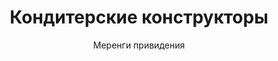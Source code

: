 ---
#site_title: Продукт # Заголовок страницы (вкладка в браузере)
uniclass: product-2 # Это трогать не нужно

#------ Карточка товара ------
title: Кондитерские конструкторы # Заголовок, который будет везде отображаться
tumbnail: /assets/images/products/tumb-product-2.png # Изображение для карточки товара

#------ Отдельная страница товара - 1 экран ------
title_section: Кондитерские конструкторы # Название продукта на странице
subtitle: Меренги привидения # Подзаголовок
describe: Наборы для приготовления вкусных сладостей. Ваш ребенок будет в восторге от проведенного времени и полученных изделий. # Описание под заголовком
size_upakovki: 187x137x35 мм # Размер упаковки
count_in: 12 шт # Кол-во в гофрокоробе
size_gofro: 395x240x150 мм # Размер гофрокороба

#------ Преимущества - 2 экран ------
# Одна карточка состоит из двух полей - img и text. Оба поля нужно заполнять, чтобы они отобазились на странице
advantages:
    - img: /assets/images/icons/cook.svg
      text: Набор содержит все необходимое для приготовления
    - img: /assets/images/icons/person.svg
      text: Идеально для совместного проведения времени с ребенком  
    - img: /assets/images/icons/like.svg
      text: Хорошее настроение обеспечено

#------ Продукция бренда - 3 экран ------
brands_products:
    - img: /assets/images/products/product-2/brands/item-1.png
      img_slider: /assets/images/products/product-2/for-slider/item-1.png
      subtitle: Вафельные рожки # Подзаголовок
      describe: Наборы для приготовления вкусных сладостей. Ваш ребенок будет в восторге от проведенного времени и полученных изделий. # Описание под заголовком
      size_upakovki: 187x137x35 мм # Размер упаковки
      count_in: 12 шт # Кол-во в гофрокоробе
      size_gofro: 395x240x150 мм # Размер гофрокороба
    - img: /assets/images/products/product-2/brands/item-2.png
      img_slider: /assets/images/products/product-2/for-slider/item-2.png
      subtitle: Шоколадный пудинг # Подзаголовок
      describe: Наборы для приготовления вкусных сладостей. Ваш ребенок будет в восторге от проведенного времени и полученных изделий. # Описание под заголовком
      size_upakovki: 187x137x35 мм # Размер упаковки
      count_in: 12 шт # Кол-во в гофрокоробе
      size_gofro: 395x240x150 мм # Размер гофрокороба
    - img: /assets/images/products/product-2/brands/item-3.png
      img_slider: /assets/images/products/product-2/for-slider/item-3.png
      subtitle: Кукисы с драже # Подзаголовок
      describe: Наборы для приготовления вкусных сладостей. Ваш ребенок будет в восторге от проведенного времени и полученных изделий. # Описание под заголовком
      size_upakovki: 187x137x35 мм # Размер упаковки
      count_in: 12 шт # Кол-во в гофрокоробе
      size_gofro: 395x240x150 мм # Размер гофрокороба
    - img: /assets/images/products/product-2/brands/item-4.png
      img_slider: /assets/images/products/product-2/for-slider/item-4.png
      subtitle: Бананы в шоколаде # Подзаголовок
      describe: Наборы для приготовления вкусных сладостей. Ваш ребенок будет в восторге от проведенного времени и полученных изделий. # Описание под заголовком
      size_upakovki: 187x137x35 мм # Размер упаковки
      count_in: 12 шт # Кол-во в гофрокоробе
      size_gofro: 395x240x150 мм # Размер гофрокороба
    - img: /assets/images/products/product-2/brands/item-5.png
      img_slider: /assets/images/products/product-2/for-slider/item-5.png
      subtitle: Шоколадные грибочки # Подзаголовок
      describe: Наборы для приготовления вкусных сладостей. Ваш ребенок будет в восторге от проведенного времени и полученных изделий. # Описание под заголовком
      size_upakovki: 187x137x35 мм # Размер упаковки
      count_in: 12 шт # Кол-во в гофрокоробе
      size_gofro: 395x240x150 мм # Размер гофрокороба
    - img: /assets/images/products/product-2/brands/item-6.png
      img_slider: /assets/images/products/product-2/for-slider/item-6.png
      subtitle: Имбирные печенья # Подзаголовок
      describe: Наборы для приготовления вкусных сладостей. Ваш ребенок будет в восторге от проведенного времени и полученных изделий. # Описание под заголовком
      size_upakovki: 187x137x35 мм # Размер упаковки
      count_in: 12 шт # Кол-во в гофрокоробе
      size_gofro: 395x240x150 мм # Размер гофрокороба
    - img: /assets/images/products/product-2/brands/item-7.png
      img_slider: /assets/images/products/product-2/for-slider/item-7.png
      subtitle: Кейк попсы # Подзаголовок
      describe: Наборы для приготовления вкусных сладостей. Ваш ребенок будет в восторге от проведенного времени и полученных изделий. # Описание под заголовком
      size_upakovki: 187x137x35 мм # Размер упаковки
      count_in: 12 шт # Кол-во в гофрокоробе
      size_gofro: 395x240x150 мм # Размер гофрокороба
    - img: /assets/images/products/product-2/brands/item-8.png
      img_slider: /assets/images/products/product-2/for-slider/item-8.png
      subtitle: Мармеладные кристаллы # Подзаголовок
      describe: Наборы для приготовления вкусных сладостей. Ваш ребенок будет в восторге от проведенного времени и полученных изделий. # Описание под заголовком
      size_upakovki: 187x137x35 мм # Размер упаковки
      count_in: 12 шт # Кол-во в гофрокоробе
      size_gofro: 395x240x150 мм # Размер гофрокороба
    - img: /assets/images/products/product-2/brands/item-9.png
      img_slider: /assets/images/products/product-2/for-slider/item-9.png
      subtitle: Меренги эскимо # Подзаголовок
      describe: Наборы для приготовления вкусных сладостей. Ваш ребенок будет в восторге от проведенного времени и полученных изделий. # Описание под заголовком
      size_upakovki: 187x137x35 мм # Размер упаковки
      count_in: 12 шт # Кол-во в гофрокоробе
      size_gofro: 395x240x150 мм # Размер гофрокороба
    - img: /assets/images/products/product-2/brands/item-10.png
      img_slider: /assets/images/products/product-2/for-slider/item-10.png
      subtitle: Шоколадные леденцы # Подзаголовок
      describe: Наборы для приготовления вкусных сладостей. Ваш ребенок будет в восторге от проведенного времени и полученных изделий. # Описание под заголовком
      size_upakovki: 187x137x35 мм # Размер упаковки
      count_in: 12 шт # Кол-во в гофрокоробе
      size_gofro: 395x240x150 мм # Размер гофрокороба
    - img: /assets/images/products/product-2/brands/item-11.png
      is_first_slide: true # это первый слайд в карусели
    - img: /assets/images/products/product-2/brands/item-12.png
      img_slider: /assets/images/products/product-2/for-slider/item-12.png
      subtitle: Мини мороженое # Подзаголовок
      describe: Наборы для приготовления вкусных сладостей. Ваш ребенок будет в восторге от проведенного времени и полученных изделий. # Описание под заголовком
      size_upakovki: 187x137x35 мм # Размер упаковки
      count_in: 12 шт # Кол-во в гофрокоробе
      size_gofro: 395x240x150 мм # Размер гофрокороба
---